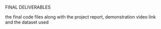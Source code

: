 FINAL DELIVERABLES

the final code files along with the project report, demonstration video link and the dataset used

